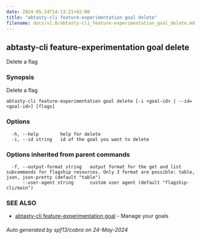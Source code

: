 ```yaml
---
date: 2024-05-24T14:13:21+02:00
title: "abtasty-cli feature-experimentation goal delete"
filename: docs/v1.0/abtasty-cli_feature-experimentation_goal_delete.md
---
```

## abtasty-cli feature-experimentation goal delete

Delete a flag

### Synopsis

Delete a flag

```
abtasty-cli feature-experimentation goal delete [-i <goal-id> | --id=<goal-id>] [flags]
```

### Options

```
  -h, --help        help for delete
  -i, --id string   id of the goal you want to delete
```

### Options inherited from parent commands

```
  -f, --output-format string   output format for the get and list subcommands for flagship resources. Only 3 format are possible: table, json, json-pretty (default "table")
      --user-agent string      custom user agent (default "flagship-cli/main")
```

### SEE ALSO

* [abtasty-cli feature-experimentation goal](/docs/v1.0/abtasty-cli_feature-experimentation_goal.md)	 - Manage your goals

###### Auto generated by spf13/cobra on 24-May-2024
